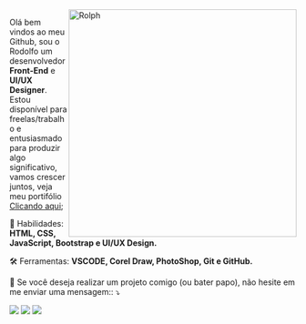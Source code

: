 <img src="https://raw.githubusercontent.com/RolphMc/portfolio-rolph/main/img/my-space-cup.png" min-width="400px" max-width="400px" width="400px" align="right" alt="Rolph">

<p align="left"> 
  Olá bem vindos ao meu Github, sou o Rodolfo um desenvolvedor <strong>Front-End</strong> e <strong>UI/UX Designer</strong>. Estou disponível para freelas/trabalho e entusiasmado para produzir algo significativo, vamos crescer juntos, veja meu portifólio <a href="https://rolphmc.github.io/portfolio-rolph/#">Clicando aqui</a>;
</p>

<p align="left">
  💼 Habilidades: <strong>HTML, CSS, JavaScript, Bootstrap e UI/UX Design.</strong>
</p>

<p align="left">
  🛠️ Ferramentas: <strong>VSCODE, Corel Draw, PhotoShop, Git e GitHub.</strong>
</p>

<p align="left">
  💬 Se você deseja realizar um projeto comigo (ou bater papo), não hesite em me enviar uma mensagem:: ⤵️
</p>

<p align="left">
  <a href="https://www.linkedin.com/in/rolphmc/" alt="Linkedin">
  <img src="https://img.shields.io/badge/-Linkedin-0e76a8?style=for-the-badge&logo=Linkedin&logoColor=white&link=https://www.linkedin.com/in/iuricode"/></a>
  
  <a href="https://www.facebook.com/Rolph.MC" alt="Facebook">
  <img src="https://img.shields.io/badge/-Facebook-3b5998?style=for-the-badge&logo=facebook&logoColor=white&link=https://www.facebook.com/exudojazz/" /></a>

  <a href="https://api.whatsapp.com/send?phone=5511969443603" alt="Facebook">
  <img src="https://img.shields.io/badge/WhatsApp-25D366?style=for-the-badge&logo=whatsapp&logoColor=white"/></a>
</p>  
